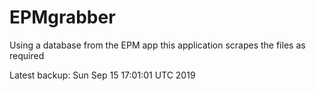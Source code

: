 # EPMgrabber
Using a database from the EPM app this application scrapes the files as required


Latest backup: Sun Sep 15 17:01:01 UTC 2019
